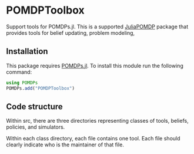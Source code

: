 # POMDPToolbox

Support tools for POMDPs.jl. This is a supported [JuliaPOMDP](https://github.com/JuliaPOMDP) package that provides tools
for belief updating, problem modeling, 

## Installation

This package requires [POMDPs.jl](https://github.com/JuliaPOMDP). To install this module run the following command:

```julia
using POMDPs
POMDPs.add("POMDPToolbox")
```

## Code structure

Within src, there are three directories representing classes of tools, beliefs, policies, and simulators.

Within each class directory, each file contains one tool. Each file should clearly indicate who is the maintainer of that file.
